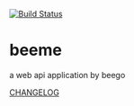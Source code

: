 [![Build Status](https://travis-ci.org/maniafish/beeme.svg?branch=master)](https://travis-ci.org/maniafish/beeme)
# beeme
a web api application by beego

[CHANGELOG](./CHANGELOG.md)
